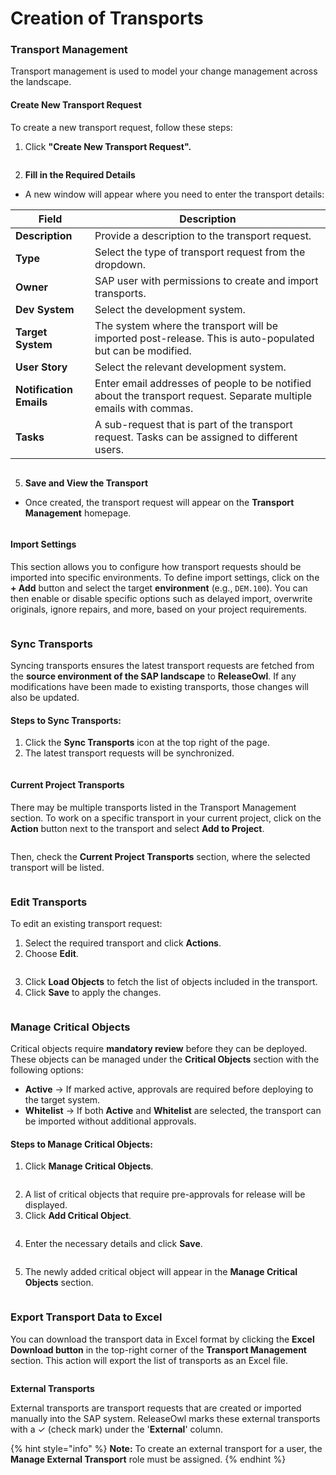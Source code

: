 # Creation of Transports

### **Transport Management**

Transport management is used to model your change management across the landscape.

#### **Create New Transport Request**

To create a new transport request, follow these steps:

1. Click **"Create New Transport Request".**

<figure><img src="../../.gitbook/assets/image (1289).png" alt=""><figcaption></figcaption></figure>

2. **Fill in the Required Details**

* A new window will appear where you need to enter the transport details:

| Field                   | Description                                                                                                       |
| ----------------------- | ----------------------------------------------------------------------------------------------------------------- |
| **Description**         | Provide a description to the transport request.                                                                   |
| **Type**                | Select the type of transport request from the dropdown.                                                           |
| **Owner**               | SAP user with permissions to create and import transports.                                                        |
| **Dev System**          | Select the development system.                                                                                    |
| **Target System**       | The system where the transport will be imported post-release. This is auto-populated but can be modified.         |
| **User Story**          | Select the relevant development system.                                                                           |
| **Notification Emails** | Enter email addresses of people to be notified about the transport request. Separate multiple emails with commas. |
| **Tasks**               | A sub-request that is part of the transport request. Tasks can be assigned to different users.                    |

<figure><img src="../../.gitbook/assets/image (3) (1) (1) (1) (1) (1) (1) (1) (1) (1) (1) (1) (1) (1) (1) (1) (1) (1) (1) (1) (1) (1) (1) (1) (1) (1) (1) (1) (1) (1) (1) (1) (1).png" alt=""><figcaption></figcaption></figure>

5. **Save and View the Transport**

* Once created, the transport request will appear on the **Transport Management** homepage.

<figure><img src="../../.gitbook/assets/image (487).png" alt=""><figcaption></figcaption></figure>

#### **Import Settings**

This section allows you to configure how transport requests should be imported into specific environments. To define import settings, click on the **+ Add** button and select the target **environment** (e.g., `DEM.100`). You can then enable or disable specific options such as delayed import, overwrite originals, ignore repairs, and more, based on your project requirements.

<figure><img src="../../.gitbook/assets/image (1121).png" alt=""><figcaption></figcaption></figure>

### **Sync Transports**

Syncing transports ensures the latest transport requests are fetched from the **source environment of the SAP landscape** to **ReleaseOwl**. If any modifications have been made to existing transports, those changes will also be updated.

#### **Steps to Sync Transports:**

1. Click the **Sync Transports** icon at the top right of the page.
2. The latest transport requests will be synchronized.

<figure><img src="../../.gitbook/assets/image (1114).png" alt=""><figcaption></figcaption></figure>

#### Current Project Transports

There may be multiple transports listed in the Transport Management section. To work on a specific transport in your current project, click on the **Action** button next to the transport and select **Add to Project**. &#x20;

<figure><img src="../../.gitbook/assets/image (1115).png" alt=""><figcaption></figcaption></figure>

Then, check the **Current Project Transports** section, where the selected transport will be listed.

<figure><img src="../../.gitbook/assets/image (1116).png" alt=""><figcaption></figcaption></figure>

### Edit Transports

To edit an existing transport request:

1. Select the required transport and click **Actions**.
2. Choose **Edit**.

<figure><img src="../../.gitbook/assets/image (1118).png" alt=""><figcaption></figcaption></figure>

3. Click **Load Objects** to fetch the list of objects included in the transport.&#x20;
4. Click **Save** to apply the changes.

<figure><img src="../../.gitbook/assets/image (1117).png" alt=""><figcaption></figcaption></figure>

### **Manage Critical Objects**

Critical objects require **mandatory review** before they can be deployed. These objects can be managed under the **Critical Objects** section with the following options:

* **Active** → If marked active, approvals are required before deploying to the target system.
* **Whitelist** → If both **Active** and **Whitelist** are selected, the transport can be imported without additional approvals.

#### **Steps to Manage Critical Objects:**

1. Click **Manage Critical Objects**.

<figure><img src="../../.gitbook/assets/image (495).png" alt=""><figcaption></figcaption></figure>

2. A list of critical objects that require pre-approvals for release will be displayed.
3. Click **Add Critical Object**.

<figure><img src="../../.gitbook/assets/image (492).png" alt=""><figcaption></figcaption></figure>

4. Enter the necessary details and click **Save**.

<figure><img src="../../.gitbook/assets/image (493).png" alt=""><figcaption></figcaption></figure>

5. The newly added critical object will appear in the **Manage Critical Objects** section.

<figure><img src="../../.gitbook/assets/image (494).png" alt=""><figcaption></figcaption></figure>

### Export Transport Data to Excel

You can download the transport data in Excel format by clicking the **Excel Download button** in the top-right corner of the **Transport Management** section. This action will export the list of transports as an Excel file.

<figure><img src="../../.gitbook/assets/image (1119).png" alt=""><figcaption></figcaption></figure>

**External Transports**

External transports are transport requests that are created or imported manually into the SAP system. ReleaseOwl  marks these external transports with a ✓ (check mark) under the '**External**' column.

{% hint style="info" %}
**Note:** To create an external transport for a user, the **Manage External Transport** role must be assigned.
{% endhint %}

<figure><img src="../../.gitbook/assets/image (5) (1) (1) (1) (1) (1) (1) (1) (1) (1) (1) (1) (1) (1) (1) (1) (1).png" alt=""><figcaption></figcaption></figure>



<figure><img src="../../.gitbook/assets/image (4) (1) (1) (1) (1) (1) (1) (1) (1) (1) (1) (1) (1) (1) (1) (1) (1) (1) (1).png" alt=""><figcaption></figcaption></figure>

<figure><img src="../../.gitbook/assets/image (6) (1) (1) (1) (1) (1) (1) (1) (1) (1) (1) (1) (1).png" alt=""><figcaption></figcaption></figure>
